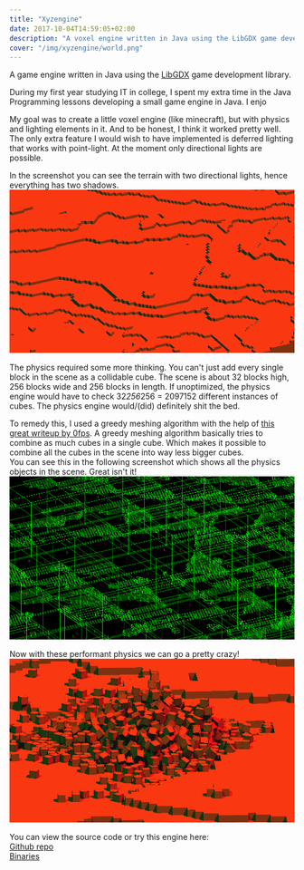 ```yaml
---
title: "Xyzengine"
date: 2017-10-04T14:59:05+02:00
description: "A voxel engine written in Java using the LibGDX game development library."
cover: "/img/xyzengine/world.png"
---
```


A game engine written in Java using the [LibGDX](https://libgdx.badlogicgames.com) game development library.

During my first year studying IT in college, I spent my extra time in the Java Programming lessons developing a small game engine in Java. I enjo

My goal was to create a little voxel engine (like minecraft), but with physics and lighting elements in it.
And to be honest, I think it worked pretty well. The only extra feature I would wish to have implemented is deferred lighting that works with point-light.
At the moment only directional lights are possible.

In the screenshot you can see the terrain with two directional lights, hence everything has two shadows.
![worldimage](images/world.png)

The physics required some more thinking. You can't just add every single block in the scene as a collidable cube.
The scene is about 32 blocks high, 256 blocks wide and 256 blocks in length. If unoptimized, the physics engine would 
have to check 32*256*256 = 2097152 different instances of cubes. The physics engine would/(did) definitely shit the bed.

To remedy this, I used a greedy meshing algorithm with the help of [this great writeup by 0fps](https://0fps.net/2012/06/30/meshing-in-a-minecraft-game/).
A greedy meshing algorithm basically tries to combine as much cubes in a single cube. 
Which makes it possible to combine all the cubes in the scene into way less bigger cubes.  
You can see this in the following screenshot which shows all the physics objects in the scene. Great isn't it!
![worldimage](images/world_wire.png)

Now with these performant physics we can go a pretty crazy!
![worldimage](images/physics.png)

You can view the source code or try this engine here:  
[Github repo](https://github.com/angelocarly/xyzEngine)  
[Binaries](https://github.com/angelocarly/xyzEngine/releases)
